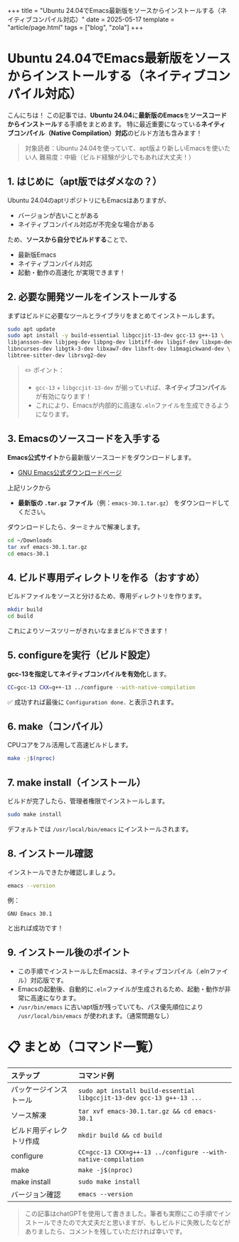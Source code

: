 +++
title = "Ubuntu 24.04でEmacs最新版をソースからインストールする（ネイティブコンパイル対応）"
date = 2025-05-17
template = "article/page.html"
tags = ["blog", "zola"]
+++

# Ubuntu 24.04でEmacs最新版をソースからインストールする（ネイティブコンパイル対応）

こんにちは！
この記事では、**Ubuntu 24.04**に**最新版のEmacs**を**ソースコードからインストール**する手順をまとめます。
特に最近重要になっている**ネイティブコンパイル（Native Compilation）対応**のビルド方法も含みます！

> 対象読者：Ubuntu 24.04を使っていて、apt版より新しいEmacsを使いたい人
> 難易度：中級（ビルド経験が少しでもあれば大丈夫！）


## 1. はじめに（apt版ではダメなの？）

Ubuntu 24.04のaptリポジトリにもEmacsはありますが、
- バージョンが古いことがある
- ネイティブコンパイル対応が不完全な場合がある

ため、**ソースから自分でビルドする**ことで、
- 最新版Emacs
- ネイティブコンパイル対応
- 起動・動作の高速化
が実現できます！


## 2. 必要な開発ツールをインストールする

まずはビルドに必要なツールとライブラリをまとめてインストールします。

```bash
sudo apt update
sudo apt install -y build-essential libgccjit-13-dev gcc-13 g++-13 \
libjansson-dev libjpeg-dev libpng-dev libtiff-dev libgif-dev libxpm-dev \
libncurses-dev libgtk-3-dev libxaw7-dev libxft-dev libmagickwand-dev \
libtree-sitter-dev librsvg2-dev
```

> ✏️ ポイント：
> - `gcc-13` + `libgccjit-13-dev` が揃っていれば、**ネイティブコンパイル**が有効になります！
> - これにより、Emacsが内部的に高速な`.eln`ファイルを生成できるようになります。


## 3. Emacsのソースコードを入手する

**Emacs公式サイト**から最新版ソースコードをダウンロードします。

- [GNU Emacs公式ダウンロードページ](https://ftp.gnu.org/gnu/emacs/)

上記リンクから
- **最新版の `.tar.gz` ファイル**（例：`emacs-30.1.tar.gz`）
をダウンロードしてください。

ダウンロードしたら、ターミナルで解凍します。

```bash
cd ~/Downloads
tar xvf emacs-30.1.tar.gz
cd emacs-30.1
```


## 4. ビルド専用ディレクトリを作る（おすすめ）

ビルドファイルをソースと分けるため、専用ディレクトリを作ります。

```bash
mkdir build
cd build
```

これによりソースツリーがきれいなままビルドできます！


## 5. configureを実行（ビルド設定）

**gcc-13を指定してネイティブコンパイルを有効化**します。

```bash
CC=gcc-13 CXX=g++-13 ../configure --with-native-compilation
```

✅ 成功すれば最後に `Configuration done.` と表示されます。


## 6. make（コンパイル）

CPUコアをフル活用して高速ビルドします。

```bash
make -j$(nproc)
```


## 7. make install（インストール）

ビルドが完了したら、管理者権限でインストールします。

```bash
sudo make install
```

デフォルトでは `/usr/local/bin/emacs` にインストールされます。


## 8. インストール確認

インストールできたか確認しましょう。

```bash
emacs --version
```

例：

```
GNU Emacs 30.1
```

と出れば成功です！


## 9. インストール後のポイント

- この手順でインストールしたEmacsは、ネイティブコンパイル（.elnファイル）対応版です。
- Emacsの起動後、自動的に`.eln`ファイルが生成されるため、起動・動作が非常に高速になります。
- `/usr/bin/emacs` に古いapt版が残っていても、パス優先順位により `/usr/local/bin/emacs` が使われます。（通常問題なし）


# 📋 まとめ（コマンド一覧）

| ステップ | コマンド例 |
|:---|:---|
| パッケージインストール | `sudo apt install build-essential libgccjit-13-dev gcc-13 g++-13 ...` |
| ソース解凍 | `tar xvf emacs-30.1.tar.gz && cd emacs-30.1` |
| ビルド用ディレクトリ作成 | `mkdir build && cd build` |
| configure | `CC=gcc-13 CXX=g++-13 ../configure --with-native-compilation` |
| make | `make -j$(nproc)` |
| make install | `sudo make install` |
| バージョン確認 | `emacs --version` |


> この記事はchatGPTを使用して書きました。筆者も実際にこの手順でインストールできたので大丈夫だと思いますが、もしビルドに失敗したなどがありましたら、コメントを残していただければ幸いです。
